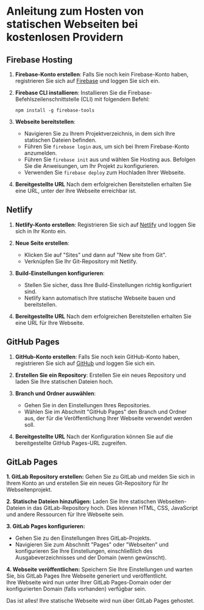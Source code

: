 # Anleitung zum Hosten von statischen Webseiten bei kostenlosen Providern

## Firebase Hosting

1. **Firebase-Konto erstellen**: Falls Sie noch kein Firebase-Konto haben, registrieren Sie sich auf [Firebase](https://firebase.google.com/) und loggen Sie sich ein.

2. **Firebase CLI installieren**: Installieren Sie die Firebase-Befehlszeilenschnittstelle (CLI) mit folgendem Befehl:
   ```shell
   npm install -g firebase-tools
   ```

3. **Webseite bereitstellen**:
   - Navigieren Sie zu Ihrem Projektverzeichnis, in dem sich Ihre statischen Dateien befinden.
   - Führen Sie `firebase login` aus, um sich bei Ihrem Firebase-Konto anzumelden.
   - Führen Sie `firebase init` aus und wählen Sie Hosting aus. Befolgen Sie die Anweisungen, um Ihr Projekt zu konfigurieren.
   - Verwenden Sie `firebase deploy` zum Hochladen Ihrer Webseite.

4. **Bereitgestellte URL**
   Nach dem erfolgreichen Bereitstellen erhalten Sie eine URL, unter der Ihre Webseite erreichbar ist.

## Netlify

1. **Netlify-Konto erstellen**: Registrieren Sie sich auf [Netlify](https://www.netlify.com/) und loggen Sie sich in Ihr Konto ein.

2. **Neue Seite erstellen**:
   - Klicken Sie auf "Sites" und dann auf "New site from Git".
   - Verknüpfen Sie Ihr Git-Repository mit Netlify.

3. **Build-Einstellungen konfigurieren**:
   - Stellen Sie sicher, dass Ihre Build-Einstellungen richtig konfiguriert sind.
   - Netlify kann automatisch Ihre statische Webseite bauen und bereitstellen.

4. **Bereitgestellte URL**
   Nach dem erfolgreichen Bereitstellen erhalten Sie eine URL für Ihre Webseite.

## GitHub Pages

1. **GitHub-Konto erstellen**: Falls Sie noch kein GitHub-Konto haben, registrieren Sie sich auf [GitHub](https://github.com/) und loggen Sie sich ein.

2. **Erstellen Sie ein Repository**: Erstellen Sie ein neues Repository und laden Sie Ihre statischen Dateien hoch.

3. **Branch und Ordner auswählen**:
   - Gehen Sie in den Einstellungen Ihres Repositories.
   - Wählen Sie im Abschnitt "GitHub Pages" den Branch und Ordner aus, der für die Veröffentlichung Ihrer Webseite verwendet werden soll.

4. **Bereitgestellte URL**
   Nach der Konfiguration können Sie auf die bereitgestellte GitHub Pages-URL zugreifen.

## GitLab Pages

**1. GitLab Repository erstellen:** Gehen Sie zu GitLab und melden Sie sich in Ihrem Konto an und erstellen Sie ein neues Git-Repository für Ihr Webseitenprojekt.

**2. Statische Dateien hinzufügen:** Laden Sie Ihre statischen Webseiten-Dateien in das GitLab-Repository hoch. Dies können HTML, CSS, JavaScript und andere Ressourcen für Ihre Webseite sein.

**3. GitLab Pages konfigurieren:** 
- Gehen Sie zu den Einstellungen Ihres GitLab-Projekts.
- Navigieren Sie zum Abschnitt "Pages" oder "Webseiten" und konfigurieren Sie Ihre Einstellungen, einschließlich des Ausgabeverzeichnisses und der Domain (wenn gewünscht).

**4. Webseite veröffentlichen:** Speichern Sie Ihre Einstellungen und warten Sie, bis GitLab Pages Ihre Webseite generiert und veröffentlicht. <br/>
Ihre Webseite wird nun unter Ihrer GitLab Pages-Domain oder der konfigurierten Domain (falls vorhanden) verfügbar sein. <br/>

Das ist alles! Ihre statische Webseite wird nun über GitLab Pages gehostet.
